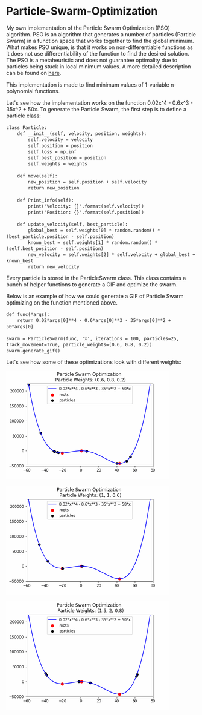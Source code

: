 # Particle-Swarm-Optimization
My own implementation of the Particle Swarm Optimization (PSO) algorithm. 
PSO is an algorithm that generates a number of particles (Particle Swarm) in a function space that works together to find the global minimum. 
What makes PSO unique, is that it works on non-differentiable functions as it does not use differentiability of the function to find the desired solution. 
The PSO is a metaheuristic and does not guarantee optimality due to particles being stuck in local minimum values.
A more detailed description can be found on [here](https://en.wikipedia.org/wiki/Particle_swarm_optimization).

This implementation is made to find minimum values of 1-variable n-polynomial functions.

Let's see how the implementation works on the function 0.02x^4 - 0.6x^3 - 35x^2 + 50x. 
To generate the Particle Swarm, the first step is to define a particle class:
```python3
class Particle:
    def __init__(self, velocity, position, weights):
        self.velocity = velocity
        self.position = position
        self.loss = np.inf
        self.best_position = position
        self.weights = weights
    
    def move(self):
        new_position = self.position + self.velocity
        return new_position
    
    def Print_info(self):
        print('Velocity: {}'.format(self.velocity))
        print('Position: {}'.format(self.position))
    
    def update_velocity(self, best_particle):
        global_best = self.weights[0] * random.random() * (best_particle.position - self.position)
        known_best = self.weights[1] * random.random() * (self.best_position - self.position)
        new_velocity = self.weights[2] * self.velocity + global_best + known_best
        return new_velocity
```

Every particle is stored in the ParticleSwarm class. This class contains a bunch of helper functions to generate a GIF and optimize the swarm.

Below is an example of how we could generate a GIF of Particle Swarm optimizing on the function mentioned above.
```python3
def func(*args):
    return 0.02*args[0]**4 - 0.6*args[0]**3 - 35*args[0]**2 + 50*args[0]

swarm = ParticleSwarm(func, 'x', iterations = 100, particles=25, track_movement=True, particle_weights=(0.6, 0.8, 0.2))
swarm.generate_gif()
```

Let's see how some of these optimizations look with different weights:

![](PSO2.gif)

![](PSO3.gif)

![](PSO.gif)



















